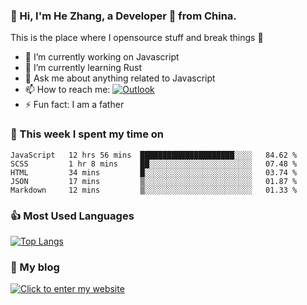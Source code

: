 ### 👋 Hi, I'm He Zhang, a Developer 🚀 from China.

This is the place where I opensource stuff and break things :rofl:

- 🔭  I’m currently working on Javascript
- 🌱  I’m currently learning Rust
- 💬  Ask me about anything related to Javascript
- 📫  How to reach me: [![Outlook](https://img.shields.io/badge/-Outlook-0078D4?style=flat&logo=Microsoft-Outlook&logoColor=white)](mailto:zhanghecool@outlook.com)
- ⚡  Fun fact: I am a father

### 💪 This week I spent my time on 
<!--START_SECTION:waka-->
```text
JavaScript   12 hrs 56 mins  █████████████████████░░░░   84.62 % 
SCSS         1 hr 8 mins     ██░░░░░░░░░░░░░░░░░░░░░░░   07.48 % 
HTML         34 mins         █░░░░░░░░░░░░░░░░░░░░░░░░   03.74 % 
JSON         17 mins         ▒░░░░░░░░░░░░░░░░░░░░░░░░   01.87 % 
Markdown     12 mins         ▒░░░░░░░░░░░░░░░░░░░░░░░░   01.33 % 
```
<!--END_SECTION:waka-->

### 👍 Most Used Languages
[![Top Langs](https://github-readme-stats.vercel.app/api/top-langs/?username=zhanghecool&layout=compact)](https://zhanghe.cool)

### 🌈 My blog 
[![Click to enter my website](https://cdn.jsdelivr.net/gh/zhanghecool/assets/images/gif/zhanghecools.gif)](https://zhanghe.cool)

